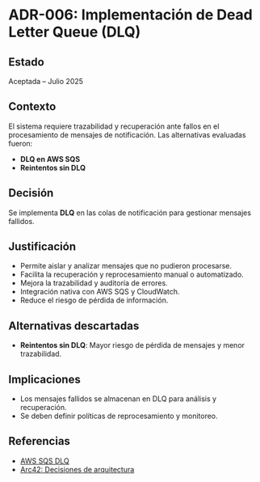 # ADR-006: Implementación de Dead Letter Queue (DLQ)

## Estado

Aceptada – Julio 2025

## Contexto

El sistema requiere trazabilidad y recuperación ante fallos en el procesamiento de mensajes de notificación. Las alternativas evaluadas fueron:

- **DLQ en AWS SQS**
- **Reintentos sin DLQ**

## Decisión

Se implementa **DLQ** en las colas de notificación para gestionar mensajes fallidos.

## Justificación

- Permite aislar y analizar mensajes que no pudieron procesarse.
- Facilita la recuperación y reprocesamiento manual o automatizado.
- Mejora la trazabilidad y auditoría de errores.
- Integración nativa con AWS SQS y CloudWatch.
- Reduce el riesgo de pérdida de información.

## Alternativas descartadas

- **Reintentos sin DLQ**: Mayor riesgo de pérdida de mensajes y menor trazabilidad.

## Implicaciones

- Los mensajes fallidos se almacenan en DLQ para análisis y recuperación.
- Se deben definir políticas de reprocesamiento y monitoreo.

## Referencias

- [AWS SQS DLQ](https://docs.aws.amazon.com/AWSSimpleQueueService/latest/SQSDeveloperGuide/sqs-dead-letter-queues.html)
- [Arc42: Decisiones de arquitectura](https://arc42.org/decision/)
